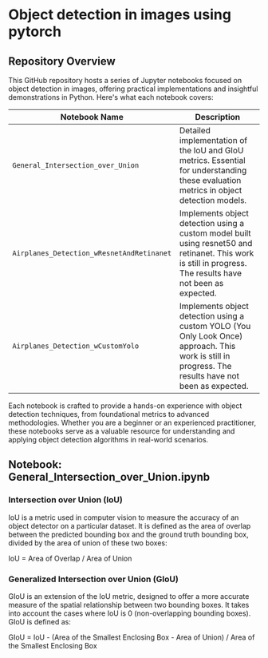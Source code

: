 # Object detection in images using pytorch

## Repository Overview

This GitHub repository hosts a series of Jupyter notebooks focused on object detection in images, offering practical implementations and insightful demonstrations in Python. Here's what each notebook covers:

| Notebook Name                        | Description                                                   |
|--------------------------------------|---------------------------------------------------------------|
| `General_Intersection_over_Union`               | Detailed implementation of the IoU and GIoU metrics. Essential for understanding these evaluation metrics in object detection models. |
| `Airplanes_Detection_wResnetAndRetinanet`  | Implements object detection using a custom model built using resnet50 and retinanet. This work is still in progress. The results have not been as expected.  |
| `Airplanes_Detection_wCustomYolo`            | Implements object detection using a custom YOLO (You Only Look Once) approach. This work is still in progress. The results have not been as expected. |

Each notebook is crafted to provide a hands-on experience with object detection techniques, from foundational metrics to advanced methodologies. Whether you are a beginner or an experienced practitioner, these notebooks serve as a valuable resource for understanding and applying object detection algorithms in real-world scenarios.


## Notebook: General_Intersection_over_Union.ipynb
### Intersection over Union (IoU)
IoU is a metric used in computer vision to measure the accuracy of an object detector on a particular dataset. It is defined as the area of overlap between the predicted bounding box and the ground truth bounding box, divided by the area of union of these two boxes:

IoU = Area of Overlap / Area of Union

### Generalized Intersection over Union (GIoU)

GIoU is an extension of the IoU metric, designed to offer a more accurate measure of the spatial relationship between two bounding boxes. It takes into account the cases where IoU is 0 (non-overlapping bounding boxes). GIoU is defined as:

GIoU = IoU - (Area of the Smallest Enclosing Box - Area of Union) / Area of the Smallest Enclosing Box
